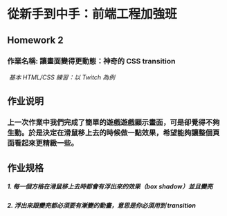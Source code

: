 # 從新手到中手：前端工程加強班

## Homework 2
### 作業名稱: 讓畫面變得更動態：神奇的 CSS transition
  *基本 HTML/CSS 練習：以 Twitch 為例*

## 作业说明
### 上一次作業中我們完成了簡單的遊戲遊戲顯示畫面，可是卻覺得不夠生動。於是決定在滑鼠移上去的時候做一點效果，希望能夠讓整個頁面看起來更精緻一些。

## 作业规格
##### 1. 每一個方格在滑鼠移上去時都會有浮出來的效果（box shadow）並且變亮
##### 2. 浮出來跟變亮都必須要有漸變的動畫，意思是你必須用到 transition

